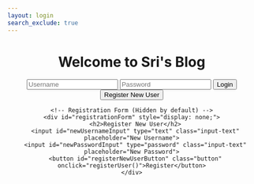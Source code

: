 ```yaml
---
layout: login
search_exclude: true
---
```



<html lang="en">
<head>
  <meta charset="UTF-8">
  <meta name="viewport" content="width=device-width, initial-scale=1.0">
  <link rel="stylesheet" type="text/css" href="your_stylesheet.css">
  <title>Login Page</title>
</head>
<body>
  <div class="container" style="text-align: center;">
    <h1>Welcome to Sri's Blog</h1>
    <input id="usernameInput" type="text" class="input-text" placeholder="Username">
    <input id="passwordInput" type="password" class="input-text" placeholder="Password">
    <button id="loginButton" class="button" onclick="loginUser()">Login</button>
    <button id="registerButton" class="button register-button" onclick="showRegistrationForm()">Register New User</button>

    <!-- Registration Form (Hidden by default) -->
    <div id="registrationForm" style="display: none;">
      <h2>Register New User</h2>
      <input id="newUsernameInput" type="text" class="input-text" placeholder="New Username">
      <input id="newPasswordInput" type="password" class="input-text" placeholder="New Password">
      <button id="registerNewUserButton" class="button" onclick="registerUser()">Register</button>
    </div>
  </div>

  <script>
    function showRegistrationForm() {
      document.getElementById("registrationForm").style.display = "block";
    }

    function registerUser() {
      const newUsername = document.getElementById("newUsernameInput").value;
      const newPassword = document.getElementById("newPasswordInput").value;

      // Make a POST request to register a new user
      fetch('http://127.0.0.1:5000/users', {
        method: 'POST',
        headers: {
          'Content-Type': 'application/json',
        },
        body: JSON.stringify({
          username: newUsername,
          password: newPassword,
        }),
      })
      .then(response => response.json())
      .then(data => {
        console.log('User registration successful:', data);
        alert('Registration successful!');
        // Optionally, you can show a success message or redirect the user
      })
      .catch(error => {
        console.error('Error registering user:', error);
        alert('Registration failed. Please try again.');
        // Handle error, show error message, etc.
      });
    }

    function loginUser() {
      const username = document.getElementById("usernameInput").value;
      const password = document.getElementById("passwordInput").value;

      // Make a POST request to check login credentials
      fetch('http://127.0.0.1:5000/login', {
        method: 'POST',
        headers: {
          'Content-Type': 'application/json',
        },
        body: JSON.stringify({
          username: username,
          password: password,
        }),
      })
      .then(response => {
        if (response.ok) {
          console.log('Login successful');
          alert('Login succesful, redirecting you to the main page');
          // Optionally, you can redirect the user to another link
          window.location.href = 'https://srivaidyas.github.io/student2.0/AD_compsci.html';
        } else {
          console.log('Login failed');
          alert('Login failed, please check you credentials');
          // Optionally, you can show an error message
        }
      })
      .catch(error => {
        console.error('Error:', error);
        // Handle error, show error message, etc.
      });
    }
  </script>
</body>
</html>
